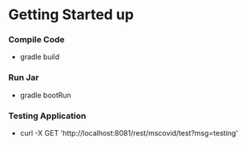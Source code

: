 # Getting Started up

### Compile Code
* gradle build

### Run Jar
* gradle bootRun 

### Testing Application
* curl -X GET 'http://localhost:8081/rest/mscovid/test?msg=testing'

